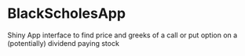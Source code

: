 # BlackScholesApp
Shiny App interface to find price and greeks of a call or put option on a (potentially) dividend paying stock
